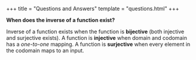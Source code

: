 +++
title = "Questions and Answers"
template = "questions.html"
+++

__When does the inverse of a function exist?__

Inverse of a function exists when the function is __bijective__ (both injective and surjective exists).
A function is __injective__ when domain and codomain has a _one-to-one_ mapping.
A function is __surjective__ when every element in the codomain maps to an input.
